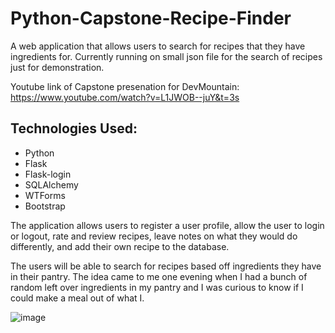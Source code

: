 # Python-Capstone-Recipe-Finder
A web application that allows users to search for recipes that they have ingredients for. Currently running on small json file for the search of recipes just for demonstration.

Youtube link of Capstone presenation for DevMountain: https://www.youtube.com/watch?v=L1JWOB--juY&t=3s

## Technologies Used:
* Python
* Flask
* Flask-login
* SQLAlchemy
* WTForms
* Bootstrap

The application allows users to register a user profile, allow the user to login or logout, rate and review recipes, leave notes on what they would do differently, and add their own recipe to the database. 

The users will be able to search for recipes based off ingredients they have in their pantry. The idea came to me one evening when I had a bunch of random left over ingredients in my pantry and I was curious to know if I could make a meal out of what I. 

![image](https://user-images.githubusercontent.com/66842994/216785231-2eb2922c-b7df-4056-9612-4cdde642463d.png)
